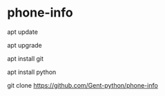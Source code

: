 # phone-info

apt update

apt upgrade

apt install git

apt install python 

git clone https://github.com/Gent-python/phone-info
